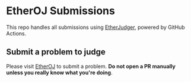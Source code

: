 # EtherOJ Submissions

This repo handles all submissions using [EtherJudger](//github.com/EtherOJ/EtherJudger), powered by GitHub Actions.

## Submit a problem to judge

Please visit [EtherOJ](//oj.akioi.icu) to submit a problem. **Do not open a PR manually unless you really know what you're doing**.
